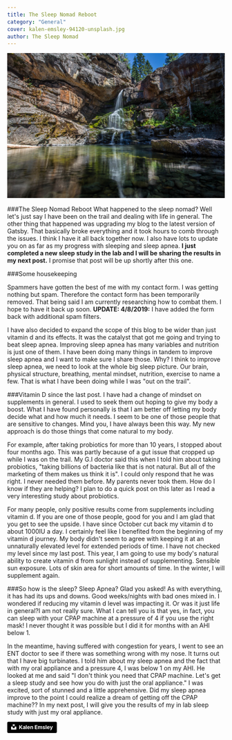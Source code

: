 ```yaml
---
title: The Sleep Nomad Reboot
category: "General"
cover: kalen-emsley-94120-unsplash.jpg
author: The Sleep Nomad
---
```


![unsplash.com](./kalen-emsley-94120-unsplash.jpg)

###The Sleep Nomad Reboot
What happened to the sleep nomad? Well let's just say I have been on the trail and dealing with life in general. The other thing that happened was upgrading my blog to the latest version of Gatsby. That basically broke everything and it took hours to comb through the issues. I think I have it all back together now. I also have lots to update you on as far as my progress with sleeping and sleep apnea. **I just completed a new sleep study in the lab and I will be sharing the results in my next post.** I promise that post will be up shortly after this one.

###Some housekeeping



Spammers have gotten the best of me with my contact form. I was getting nothing but spam. Therefore the contact form has been temporarily removed. That being said I am currently researching how to combat them. I hope to have it back up soon. **UPDATE: 4/8/2019:** I have added the form back with additional spam filters.

I have also decided to expand the scope of this blog to be wider than just vitamin d and its effects. It was the catalyst that got me going and trying to beat sleep apnea. Improving sleep apnea has many variables and nutrition is just one of them. I have been doing many things in tandem to improve sleep apnea and I want to make sure I share those. Why? I think to improve sleep apnea, we need to look at the whole big sleep picture. Our brain, physical structure, breathing, mental mindset, nutrition, exercise to name a few. That is what I have been doing while I was "out on the trail".

###Vitamin D since the last post.
I have had a change of mindset on supplements in general. I used to seek them out hoping to give my body a boost. What I have found personally is that I am better off letting my body decide what and how much it needs. I seem to be one of those people that are sensitive to changes. Mind you, I have always been this way. My new approach is do those things that come natural to my body.

For example, after taking probiotics for more than 10 years, I stopped about four months ago. This was partly because of a gut issue that cropped up while I was on the trail. My G.I doctor said this when I told him about taking probiotics, "taking billions of bacteria like that is not natural. But all of the marketing of them makes us think it is". I could only respond that he was right. I never needed them before. My parents never took them. How do I know if they are helping? I plan to do a quick post on this later as I read a very interesting study about probiotics.

For many people, only positive results come from supplements including vitamin d. If you are one of those people, good for you and I am glad that you get to see the upside. I have since October cut back my vitamin d to about 1000IU a day. I certainly feel like I benefited from the beginning of my vitamin d journey. My body didn't seem to agree with keeping it at an unnaturally elevated level for extended periods of time. I have not checked my level since my last post. This year, I am going to use my body's natural ability to create vitamin d from sunlight instead of supplementing. Sensible sun exposure. Lots of skin area for short amounts of time. In the winter, I will supplement again.

###So how is the sleep? Sleep Apnea?
Glad you asked! As with everything, it has had its ups and downs. Good weeks/nights with bad ones mixed in. I wondered if reducing my vitamin d level was impacting it. Or was it just life in general?I am not really sure. What I can tell you is that yes, in fact, you can sleep with your CPAP machine at a pressure of 4 if you use the right mask! I never thought it was possible but I did it for months with an AHI below 1.

In the meantime, having suffered with congestion for years, I went to see an ENT doctor to see if there was something wrong with my nose. It turns out that I have big turbinates. I told him about my sleep apnea and the fact that with my oral appliance and a pressure 4, I was below 1 on my AHI. He looked at me and said "I don't think you need that CPAP machine. Let's get a sleep study and see how you do with just the oral appliance." I was excited, sort of stunned and a little apprehensive. Did my sleep apnea improve to the point I could realize a dream of getting off the CPAP machine?? In my next post, I will give you the results of my in lab sleep study with just my oral appliance.

<a style="background-color:black;color:white;text-decoration:none;padding:4px 6px;font-family:-apple-system, BlinkMacSystemFont, &quot;San Francisco&quot;, &quot;Helvetica Neue&quot;, Helvetica, Ubuntu, Roboto, Noto, &quot;Segoe UI&quot;, Arial, sans-serif;font-size:12px;font-weight:bold;line-height:1.2;display:inline-block;border-radius:3px" href="https://unsplash.com/@kalenemsley?utm_medium=referral&amp;utm_campaign=photographer-credit&amp;utm_content=creditBadge" target="_blank" rel="noopener noreferrer" title="Download free do whatever you want high-resolution photos from Kalen Emsley"><span style="display:inline-block;padding:2px 3px"><svg xmlns="http://www.w3.org/2000/svg" style="height:12px;width:auto;position:relative;vertical-align:middle;top:-2px;fill:white" viewBox="0 0 32 32"><title>unsplash-logo</title><path d="M10 9V0h12v9H10zm12 5h10v18H0V14h10v9h12v-9z"></path></svg></span><span style="display:inline-block;padding:2px 3px">Kalen Emsley</span></a>
